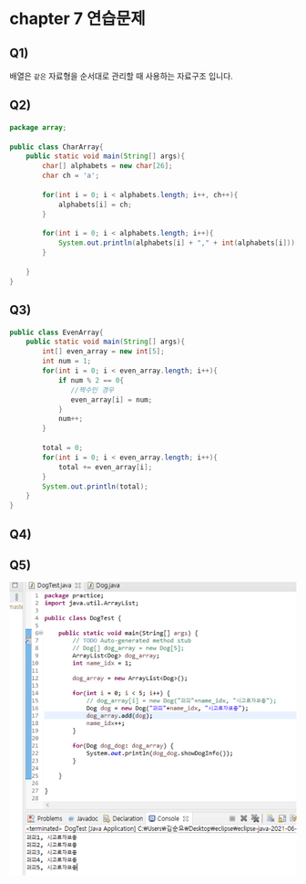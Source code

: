 # chapter 7 연습문제



## Q1)

배열은 `같은` 자료형을 순서대로 관리할 때 사용하는 자료구조 입니다.



## Q2)

```java
package array;

public class CharArray{
    public static void main(String[] args){
        char[] alphabets = new char[26];
        char ch = 'a';
        
        for(int i = 0; i < alphabets.length; i++, ch++){
            alphabets[i] = ch;
        }
        
        for(int i = 0; i < alphabets.length; i++){
            System.out.println(alphabets[i] + "," + int(alphabets[i]));
        }
        
    }
}
```



## Q3)

```java
public class EvenArray{
    public static void main(String[] args){
        int[] even_array = new int[5];
        int num = 1;
        for(int i = 0; i < even_array.length; i++){
            if num % 2 == 0{
               //짝수인 경우
               even_array[i] = num;
            }
            num++;
        }
        
        total = 0;
        for(int i = 0; i < even_array.length; i++){
            total += even_array[i];
        }
        System.out.println(total);
    }
}
```



## Q4)

## Q5)



![image-20210929192916526](README.assets/image-20210929192916526.png)